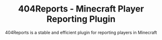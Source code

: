 <div align="center">
  <h1>404Reports - Minecraft Player Reporting Plugin</h1>
  404Reports is a stable and efficient plugin for reporting players in Minecraft
</div>
